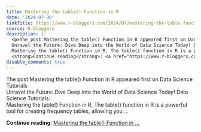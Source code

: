 ```yaml
---
title: Mastering the table() Function in R
date: '2024-07-30'
linkTitle: https://www.r-bloggers.com/2024/07/mastering-the-table-function-in-r/
source: R-bloggers
description: |-
  <p>The post Mastering the table() Function in R appeared first on Data Science Tutorials<br />
  Unravel the Future: Dive Deep into the World of Data Science Today! Data Science Tutorials.<br />
  Mastering the table() Function in R, The table() function in R is a powerful tool for creating frequency tables, allowing you ...</p>
  <strong>Continue reading</strong>: <a href="https://www.r-bloggers.com/2024/07/mastering-the-table-function-in-r/">Mastering the table() Function in ...
disable_comments: true
---
```

<p>The post Mastering the table() Function in R appeared first on Data Science Tutorials<br />
Unravel the Future: Dive Deep into the World of Data Science Today! Data Science Tutorials.<br />
Mastering the table() Function in R, The table() function in R is a powerful tool for creating frequency tables, allowing you ...</p>
<strong>Continue reading</strong>: <a href="https://www.r-bloggers.com/2024/07/mastering-the-table-function-in-r/">Mastering the table() Function in ...